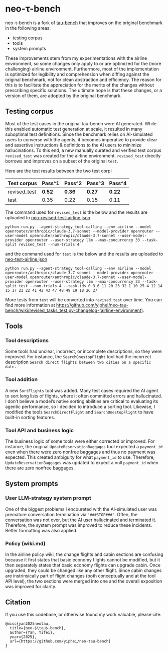 # neo-**τ-bench**

neo-τ-bench is a fork of [tau-bench](https://github.com/sierra-research/tau-bench) that improves on the original benchmark in the following areas:

- testing corpus
- tools
- system prompts

These improvements stem from my experimentations with the airline environment, so some changes only apply to or are optimized for the (more challenging) airline environment. Furthermore, most of the implementation is optimized for legibility and comprehension when diffing against the original benchmark, not for clean abstraction and efficiency. The reason for this is to facilitate the appreciation for the merits of the changes without prescribing specific solutions. The ultimate hope is that these changes, or a version of them, are adopted by the original benchmark.

## Testing corpus

Most of the test cases in the original tau-bench were AI generated. While this enabled automatic test generation at scale, it resulted in many suboptimal test definitions. Since the benchmark relies on AI-simulated users to converse with the agents, it becomes imperative to provide clear and assertive instructions & definitions to the AI users to minimize hallucinations. To this end, a new manually curated and verified test corpus `revised_test` was created for the airline environment. `revised_test` directly borrows and improves on a subset of the original `test`. 

Here are the test results between the two test corpi

| Test corpus       | Pass^1 | Pass^2 | Pass^3 | Pass^4 |
| -------------- | ------ | ------ | ------ | ------ |
| revised_test      | **0.52**     | **0.36**     | **0.27**     | **0.22**     |
| test     | 0.35     | 0.22     | 0.15     | 0.11    |

The command used for `revised_test` is the below and the results are uploaded to [neo-revised-test-airline.json](historical_trajectories/neo-revised-test-airline.json)
```
python run.py --agent-strategy tool-calling --env airline --model openrouter/anthropic/claude-3.7-sonnet --model-provider openrouter --user-model openrouter/anthropic/claude-3.7-sonnet --user-model-provider openrouter --user-strategy llm --max-concurrency 33 --task-split revised_test --num-trials 4
```
and the command used for `test` is the below and the results are uploaded to [neo-test-airline.json](historical_trajectories/neo-test-airline.json)
```
python run.py --agent-strategy tool-calling --env airline --model openrouter/anthropic/claude-3.7-sonnet --model-provider openrouter --user-model openrouter/anthropic/claude-3.7-sonnet --user-model-provider openrouter --user-strategy llm --max-concurrency 33 --task-split test --num-trials 4 --task-ids 0 3 6 11 20 23 32 1 10 25 4 12 14 15 17 21 22 41 42 43 47 48 49 19 18 26 27
```

More tests from `test` will be converted into `revised_test` over time. You can find more information at https://github.com/yiphei/neo-tau-bench/wiki/revised_tasks_test.py-changelog-(airline-environment). 

## Tools

### Tool descriptions

Some tools had unclear, incorrect, or incomplete descriptions, so they were improved. For instance, the `SearchOnestopFlight` tool had the incorrect description `Search direct flights between two cities on a specific date.`

### Tool addition

A new `SortFlights` tool was added. Many test cases required the AI agent to sort long lists of flights, where it often committed errors and hallucinated. I don’t believe a model’s native sorting abilities are critical to evaluating its agentic performance, so I decided to introduce a sorting tool. Likewise, I modified the tools `SearchDirectFlight` and `SearchOnestopFlight` to have built-in sorting features.

### Tool API and business logic

The business logic of some tools were either corrected or improved. For instance, the original `UpdateReservationBaggages` tool expected a `payment_id` even when there were zero nonfree baggages and thus no payment was expected. This created ambiguity for what `payment_id` to use. Therefore, `UpdateReservationBaggages` was updated to expect a null `payment_id` when there are zero nonfree baggages.

## System prompts

### User LLM-strategy system prompt

One of the biggest problems I encoureted with the AI-simulated user was premature conversation termination via `'###STOP###'`. Often, the conversation was not over, but the AI user hallucinated and terminated it. Therefore, the system prompt was improved to reduce these incidents. Better formatting was also applied.

### Policy (wiki.md)

In the airline policy wiki, the change flights and cabin sections are confusing because it first states that basic economy flights cannot be modified, but it then separately states that basic economy flights can upgrade cabin. Once upgraded, they could be changed like any other flight. Since cabin changes are instrinsically part of flight changes (both conceptually and at the tool API level), the two sections were merged into one and the overall exposition was improved for clarity.

## Citation

If you use this codebase, or otherwise found my work valuable, please cite:

```
@misc{yan2025neotau,
  title={neo-$\tau$-bench},
  author={Yan, Yifei},
  year={2025},
  url={https://github.com/yiphei/neo-tau-bench}
}
```